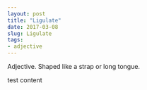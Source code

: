 ```yaml
---
layout: post
title: "Ligulate"
date: 2017-03-08
slug: Ligulate
tags:
- adjective
---
```


Adjective. Shaped like a strap or long tongue.

test content
